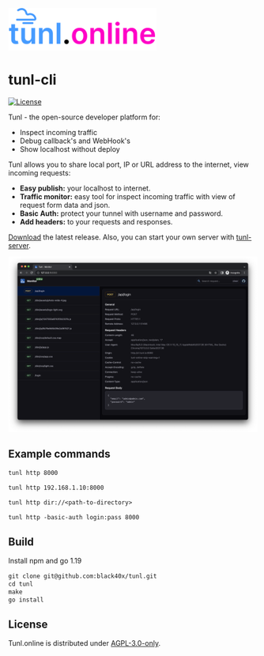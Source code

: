 <img width="300" src="assets/tunl-logo.svg">

# tunl-cli

[![License](https://img.shields.io/badge/license-AGPL--3.0-orange)](LICENSE)

Tunl - the open-source developer platform for:

- Inspect incoming traffic
- Debug callback's and WebHook's
- Show localhost without deploy

Tunl allows you to share local port, IP or URL address to the internet, view incoming requests:

- **Easy publish:** your localhost to internet.
- **Traffic monitor:** easy tool for inspect incoming traffic with view of request form data and json.
- **Basic Auth:** protect your tunnel with username and password.
- **Add headers:** to your requests and responses.

[Download](https://github.com/black40x/tunl/releases) the latest release. Also, you can start your own server with [tunl-server](https://github.com/black40x/tunl-server).

![](assets/monitor.png)

## Example commands

```
tunl http 8000
```
```
tunl http 192.168.1.10:8000
```
```
tunl http dir://<path-to-directory>
```
```
tunl http -basic-auth login:pass 8000
```

## Build

Install npm and go 1.19

```
git clone git@github.com:black40x/tunl.git
cd tunl
make
go install 
```

## License

Tunl.online is distributed under [AGPL-3.0-only](LICENSE).

